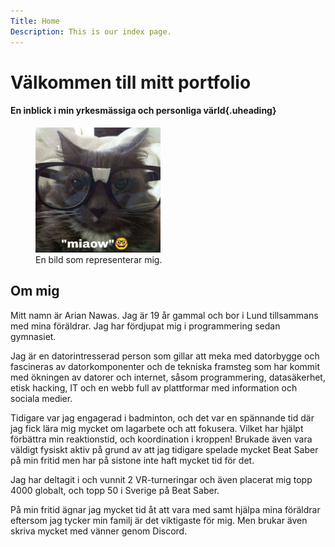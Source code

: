 ```yaml
---
Title: Home
Description: This is our index page.
---
```


Välkommen till mitt portfolio
==========================

#### En inblick i min yrkesmässiga och personliga värld{.uheading}

<figure class="fig-pfp">
    <img src="assets/img/mePFP.jpg"
         alt="mePFP"
         class="pfp"
         width="200px">
    <figcaption>En bild som representerar mig.</figcaption>
</figure>

## Om mig

Mitt namn är Arian Nawas. Jag är 19 år gammal och bor i Lund tillsammans med mina föräldrar. Jag har fördjupat mig i programmering sedan gymnasiet.

Jag är en datorintresserad person som gillar att meka med datorbygge och fascineras av datorkomponenter och de tekniska framsteg som har kommit med ökningen av datorer och internet, såsom programmering, datasäkerhet, etisk hacking, IT och en webb full av plattformar med information och sociala medier.

Tidigare var jag engagerad i badminton, och det var en spännande tid där jag fick lära mig mycket om lagarbete och att fokusera. Vilket har hjälpt förbättra min reaktionstid, och koordination i kroppen! Brukade även vara väldigt fysiskt aktiv på grund av att jag tidigare spelade mycket Beat Saber på min fritid men har på sistone inte haft mycket tid för det.

Jag har deltagit i och vunnit 2 VR-turneringar och även placerat mig topp 4000 globalt, och topp 50 i Sverige på Beat Saber.

På min fritid ägnar jag mycket tid åt att vara med samt hjälpa mina föräldrar eftersom jag tycker min familj är det viktigaste för mig. Men brukar även skriva mycket med vänner genom Discord.

<!-- ![mePFP](assets/img/mePFP.jpg "A picture that represents me"){.pfp} -->
